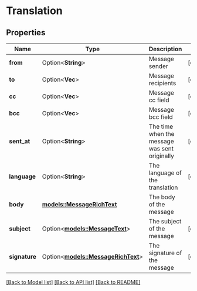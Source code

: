 # Translation

## Properties

Name | Type | Description | Notes
------------ | ------------- | ------------- | -------------
**from** | Option<**String**> | Message sender | [optional]
**to** | Option<**Vec<String>**> | Message recipients | [optional]
**cc** | Option<**Vec<String>**> | Message cc field | [optional]
**bcc** | Option<**Vec<String>**> | Message bcc field | [optional]
**sent_at** | Option<**String**> | The time when the message was sent originally | [optional]
**language** | Option<**String**> | The language of the translation | [optional]
**body** | [**models::MessageRichText**](MessageRichText.md) | The body of the message | 
**subject** | Option<[**models::MessageText**](MessageText.md)> | The subject of the message | [optional]
**signature** | Option<[**models::MessageRichText**](MessageRichText.md)> | The signature of the message | [optional]

[[Back to Model list]](../README.md#documentation-for-models) [[Back to API list]](../README.md#documentation-for-api-endpoints) [[Back to README]](../README.md)


